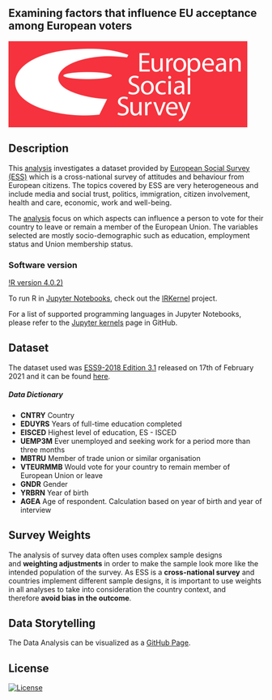 ## Examining factors that influence EU acceptance among European voters

<img title="European Social Survey (ESS)" src="img/ESS-logo.png" alt="European Social Survey (ESS)" align="center" height="170px">

## Description

This [analysis](https://pessini.github.io/european-voters/) investigates a dataset provided by [European Social Survey (ESS)](https://www.europeansocialsurvey.org/) which is a cross-national survey of attitudes and behaviour from European citizens. The topics covered by ESS are very heterogeneous and include media and social trust, politics, immigration, citizen involvement, health and care, economic, work and well-being.

The [analysis](https://pessini.github.io/european-voters/) focus on which aspects can influence a person to vote for their country to leave or remain a member of the European Union. The variables selected are mostly socio-demographic such as education, employment status and Union membership status.

### Software version

[!R version 4.0.2)](https://img.shields.io/badge/R-4.0.2-orange)

To run R in [Jupyter Notebooks](https://jupyter.org/), check out the [IRKernel](https://irkernel.github.io/) project.

For a list of supported programming languages in Jupyter Notebooks, please refer to the [Jupyter kernels](https://github.com/jupyter/jupyter/wiki/Jupyter-kernels) page in GitHub.

## Dataset

The dataset used was [ESS9-2018 Edition 3.1](https://www.europeansocialsurvey.org/docs/round9/survey/ESS9_data_documentation_report_e03_1.pdf) released on 17th of February 2021 and it can be found [here](https://github.com/pessini/european-voters/blob/main/ESS9e03_1.sav).

##### Data Dictionary

- **CNTRY** Country
- **EDUYRS** Years of full-time education completed
- **EISCED** Highest level of education, ES - ISCED
- **UEMP3M** Ever unemployed and seeking work for a period more than three months
- **MBTRU** Member of trade union or similar organisation
- **VTEURMMB** Would vote for your country to remain member of European Union or leave
- **GNDR** Gender
- **YRBRN** Year of birth
- **AGEA** Age of respondent. Calculation based on year of birth and year of interview

## Survey Weights

The analysis of survey data often uses complex sample designs and **weighting adjustments** in order to make the sample look more like the intended population of the survey. As ESS is a **cross-national survey** and countries implement different sample designs, it is important to use weights in all analyses to take into consideration the country context, and therefore **avoid bias in the outcome**.

## Data Storytelling

The Data Analysis can be visualized as a [GitHub Page](https://pessini.github.io/european-voters/).



## License <a name="license"></a>

[![License](https://img.shields.io/badge/License-MIT-blue.svg?style=plastic)](https://opensource.org/licenses/MIT)